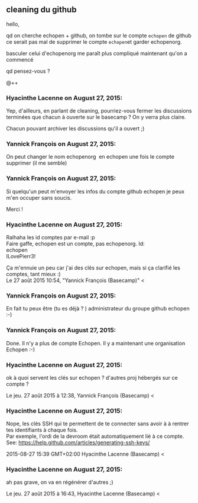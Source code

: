 ## cleaning du github



hello,  
  
qd on cherche echopen + github, on tombe sur le compte `echopen` de github  
ce serait pas mal de supprimer le compte `echopen`et garder echopenorg.  
  
basculer celui d'echopenorg me paraît plus compliqué maintenant qu'on a
commencé  
  
qd pensez-vous ?  
  
@++



### **Hyacinthe Lacenne** on August 27, 2015:



Yep, d'ailleurs, en parlant de cleaning, pourriez-vous fermer les discussions
terminées que chacun à ouverte sur le basecamp ? On y verra plus claire.  
  
Chacun pouvant archiver les discussions qu'il a ouvert ;)



### **Yannick François** on August 27, 2015:



On peut changer le nom echopenorg  en echopen une fois le compte supprimer (il
me semble)



### **Yannick François** on August 27, 2015:



Si quelqu'un peut m'envoyer les infos du compte github echopen je peux m'en
occuper sans soucis.  
  
Merci !



### **Hyacinthe Lacenne** on August 27, 2015:



Ralhaha les id comptes par e-mail :p  
Faire gaffe, echopen est un compte, pas echopenorg. Id:  
echopen  
ILovePierr3!  
  
Ça m'ennuie un peu car j'ai des clés sur echopen, mais si ça clarifié les  
comptes, tant mieux :)  
Le 27 août 2015 10:54, "Yannick François (Basecamp)" &lt;



### **Yannick François** on August 27, 2015:



En fait tu peux être (tu es déjà ? ) administrateur du groupe github echopen
:-)



### **Yannick François** on August 27, 2015:



Done. Il n'y a plus de compte Echopen. Il y a maintenant une organisation
Echopen :-)



### **Hyacinthe Lacenne** on August 27, 2015:



ok à quoi servent les clés sur echopen ? d'autres proj hébergés sur ce  
compte ?  
  
Le jeu. 27 août 2015 à 12:38, Yannick François (Basecamp) &lt;



### **Hyacinthe Lacenne** on August 27, 2015:



Nope, les clés SSH qui te permettent de te connecter sans avoir à à rentrer  
tes identifiants à chaque fois.  
Par exemple, l'ordi de la devroom était automatiquement lié à ce compte.  
See: <https://help.github.com/articles/generating-ssh-keys/>  
  
2015-08-27 15:39 GMT+02:00 Hyacinthe Lacenne (Basecamp) &lt;



### **Hyacinthe Lacenne** on August 27, 2015:



ah pas grave, on va en régénérer d'autres ;)  
  
Le jeu. 27 août 2015 à 16:43, Hyacinthe Lacenne (Basecamp) &lt;



